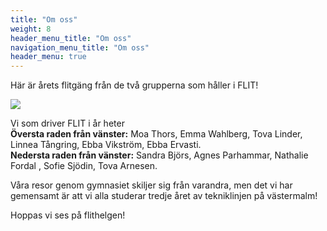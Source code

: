 ```yaml
---
title: "Om oss"
weight: 8
header_menu_title: "Om oss"
navigation_menu_title: "Om oss"
header_menu: true
---
```

Här är årets flitgäng från de två grupperna som håller i FLIT!

![](images/FLITganget2024.jpg)

Vi som driver FLIT i år heter <br>
**Översta raden från vänster:** Moa Thors, Emma Wahlberg, Tova Linder, Linnea Tångring, Ebba Vikström, Ebba Ervasti. <br>
**Nedersta raden från vänster:** Sandra Björs, Agnes Parhammar, Nathalie Fordal , Sofie Sjödin, Tova Arnesen. <br>

Våra resor genom gymnasiet skiljer sig från varandra, men det vi har gemensamt är att vi alla studerar tredje året av tekniklinjen på västermalm!
<!--Nedan finns text om dem som håller i flithelgen.
<br>

Vi som håller i flithelgen i år heter ---- Våra resor genom gymnasiet skiljer sig från varandra, men det vi har gemensamt är att vi alla studerar tredje året av tekniklinjen på västermalm. 
 main

-- valde design det andra året. Nu i trean läser hon design och produktutveckling. Efter gymnasiet vill hon plugga vidare som industridesigner.

-- gick informations-och medieteknik samt produktions teknik hennes andra år på gymnasiet. Nu i det tredje året läser hon teknikvetenskap och efter studenten rycker hon in i lumpen som tekniker.

-- gick design andra året och tredje året valde hon design och produktutveckling. Efter gymnasiet ska hon jobba.

-- läste design i tvåan och nu i trean läser hon samhällsbyggande, vilket är en fortsatt inriktning på design. Efter studenten planerar hon att söka jobb.

-- valde informations-och medieteknik samt produktions teknik år 2. Numera år 3 pluggar hon teknikvetenskap med planer på att eventuellt studera ett fjärde år på skolan. -->



Hoppas vi ses på flithelgen!
